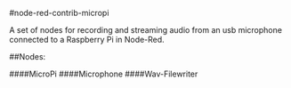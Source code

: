 #node-red-contrib-micropi 

A set of nodes for recording and streaming audio from an usb microphone connected to a Raspberry Pi in Node-Red.

##Nodes:

####MicroPi
####Microphone
####Wav-Filewriter